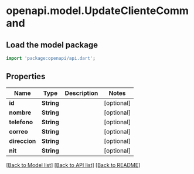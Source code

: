 # openapi.model.UpdateClienteCommand

## Load the model package
```dart
import 'package:openapi/api.dart';
```

## Properties
Name | Type | Description | Notes
------------ | ------------- | ------------- | -------------
**id** | **String** |  | [optional] 
**nombre** | **String** |  | [optional] 
**telefono** | **String** |  | [optional] 
**correo** | **String** |  | [optional] 
**direccion** | **String** |  | [optional] 
**nit** | **String** |  | [optional] 

[[Back to Model list]](../README.md#documentation-for-models) [[Back to API list]](../README.md#documentation-for-api-endpoints) [[Back to README]](../README.md)


